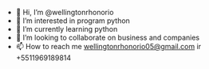 - 👋 Hi, I’m @wellingtonrhonorio
- 👀 I’m interested in program python
- 🌱 I’m currently learning python
- 💞️ I’m looking to collaborate on business
and companies
- 📫 How to reach me wellingtonrhonorio05@gmail.com
ir +5511969189814

<!---
wellingtonrhonorio/wellingtonrhonorio is a ✨ special ✨ repository because its `README.md` (this file) appears on your GitHub profile.
You can click the Preview link to take a look at your changes.
--->
